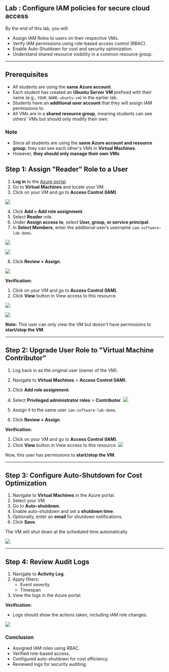 ## Lab : Configure IAM policies for secure cloud access

By the end of this lab, you will:

- Assign IAM Roles to users on their respective VMs.
- Verify IAM permissions using role-based access control (RBAC).
- Enable Auto-Shutdown for cost and security optimization.
- Understand shared resource visibility in a common resource group.

---

## **Prerequisites**

- All students are using the **same Azure account**.
- Each student has created an **Ubuntu Server VM** prefixed with their name (e.g., `YOUR_NAME-ubuntu-vm`) in the earlier lab.
- Students have an **additional user account** that they will assign IAM permissions to.
- All VMs are in a **shared resource group**, meaning students can see others' VMs but should only modify their own.

### Note

- Since all students are using the **same Azure account and resource group**, they can see each other's VMs in **Virtual Machines**.
- However, **they should only manage their own VMs** 



## **Step 1: Assign "Reader" Role to a User**

1. **Log in** to the [Azure portal](https://portal.azure.com).
2. Go to **Virtual Machines** and locate your VM.
3. Click on your VM and go to **Access Control (IAM)**.

![](./images/w18.png)

4. Click **Add > Add role assignment**.
5. Select **Reader** role.
6. Under **Assign access to**, select **User, group, or service principal**.
7. In **Select Members**, enter the additional user’s username `iam-software-lab-demo`.

![](./images/w19.png)

![](./images/w20.png)

8. Click **Review + Assign**.

![](./images/w21.png)

**Verification:**

1. Click on your VM and go to **Access Control (IAM)**.
2. Click **View** button in View access to this resource.

![](./images/w22.png)

![](./images/w23.png)

**Note:** This user can only view the VM but doesn't have permissions to **start/stop the VM**.

---

## **Step 2: Upgrade User Role to "Virtual Machine Contributor"**

1. Log back in as the original user (owner of the VM).
2. Navigate to **Virtual Machines** > **Access Control (IAM)**.
3. Click **Add role assignment**.
4. Select **Privileged administrator roles** > **Contributor**.
![](./images/w24.png)

5. Assign it to the same user `iam-software-lab-demo`.
6. Click **Review + Assign**.

**Verification:**

1. Click on your VM and go to **Access Control (IAM)**.
2. Click **View** button in View access to this resource.
![](./images/w25.png)

Now, this user has permissions to **start/stop the VM**.

---

## **Step 3: Configure Auto-Shutdown for Cost Optimization**

1. Navigate to **Virtual Machines** in the Azure portal.
2. Select your VM.
3. Go to **Auto-shutdown**.
4. Enable auto-shutdown and set a **shutdown time**.
5. Optionally, enter an **email** for shutdown notifications.
6. Click **Save**.

The VM will shut down at the scheduled time automatically.

![](./images/w26.png)

---

## **Step 4: Review Audit Logs**

1. Navigate to **Activity Log**.
2. Apply filters:
   - Event severity
   - Timespan
3. View the logs in the Azure portal.

**Verification:**
- Logs should show the actions taken, including IAM role changes.

![](./images/w27.png)


### **Conclusion**

- Assigned IAM roles using RBAC.
- Verified role-based access.
- Configured auto-shutdown for cost efficiency.
- Reviewed logs for security auditing.

